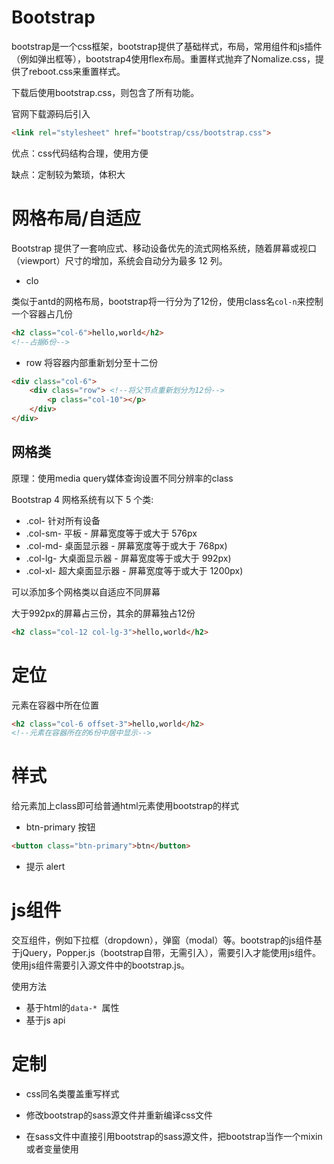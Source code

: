 # Bootstrap

bootstrap是一个css框架，bootstrap提供了基础样式，布局，常用组件和js插件（例如弹出框等），bootstrap4使用flex布局。重置样式抛弃了Nomalize.css，提供了reboot.css来重置样式。

下载后使用bootstrap.css，则包含了所有功能。



官网下载源码后引入

```html
<link rel="stylesheet" href="bootstrap/css/bootstrap.css">
```



优点：css代码结构合理，使用方便

缺点：定制较为繁琐，体积大



# 网格布局/自适应

Bootstrap 提供了一套响应式、移动设备优先的流式网格系统，随着屏幕或视口（viewport）尺寸的增加，系统会自动分为最多 12 列。



- clo

类似于antd的网格布局，bootstrap将一行分为了12份，使用class名`col-n`来控制一个容器占几份

```html
<h2 class="col-6">hello,world</h2>
<!--占据6份-->
```



- row 将容器内部重新划分至十二份

```html
<div class="col-6">
	<div class="row"> <!--将父节点重新划分为12份-->
		<p class="col-10"></p>
	</div>
</div>
```



## 网格类

原理：使用media query媒体查询设置不同分辨率的class

Bootstrap 4 网格系统有以下 5 个类:

- .col- 针对所有设备
- .col-sm- 平板 - 屏幕宽度等于或大于 576px
- .col-md- 桌面显示器 - 屏幕宽度等于或大于 768px)
- .col-lg- 大桌面显示器 - 屏幕宽度等于或大于 992px)
- .col-xl- 超大桌面显示器 - 屏幕宽度等于或大于 1200px)



可以添加多个网格类以自适应不同屏幕

大于992px的屏幕占三份，其余的屏幕独占12份

```html
<h2 class="col-12 col-lg-3">hello,world</h2>
```





# 定位

元素在容器中所在位置

```html
<h2 class="col-6 offset-3">hello,world</h2>
<!--元素在容器所在的6份中居中显示-->
```





# 样式

给元素加上class即可给普通html元素使用bootstrap的样式

- btn-primary   按钮

```html
<button class="btn-primary">btn</button>
```



- 提示 alert





# js组件

交互组件，例如下拉框（dropdown），弹窗（modal）等。bootstrap的js组件基于jQuery，Popper.js（bootstrap自带，无需引入），需要引入才能使用js组件。使用js组件需要引入源文件中的bootstrap.js。

使用方法

- 基于html的`data-* `属性
- 基于js api





# 定制

- css同名类覆盖重写样式
- 修改bootstrap的sass源文件并重新编译css文件

- 在sass文件中直接引用bootstrap的sass源文件，把bootstrap当作一个mixin或者变量使用